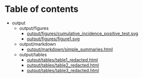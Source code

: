 # Table of contents

* output
  * output/figures
    * [output/figures/cumulative_incidence_positive_test.svg](output/figures/cumulative_incidence_positive_test.svg)
    * [output/figures/figure1.svg](output/figures/figure1.svg)
  * output/markdown
    * [output/markdown/simple_summaries.html](output/markdown/simple_summaries.html)
  * output/tables
    * [output/tables/table1_redacted.html](output/tables/table1_redacted.html)
    * [output/tables/table2_redacted.html](output/tables/table2_redacted.html)
    * [output/tables/table3_redacted.html](output/tables/table3_redacted.html)